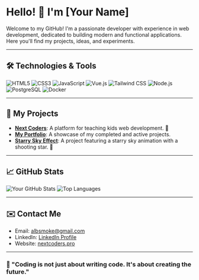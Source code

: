 # Hello! 👋 I'm [Your Name]

Welcome to my GitHub! I'm a passionate developer with experience in web development, dedicated to building modern and functional applications. Here you'll find my projects, ideas, and experiments.

---

## 🛠️ Technologies & Tools
![HTML5](https://img.shields.io/badge/-HTML5-E34F26?logo=html5&logoColor=fff)
![CSS3](https://img.shields.io/badge/-CSS3-1572B6?logo=css3&logoColor=fff)
![JavaScript](https://img.shields.io/badge/-JavaScript-F7DF1E?logo=javascript&logoColor=000)
![Vue.js](https://img.shields.io/badge/-Vue.js-4FC08D?logo=vue.js&logoColor=fff)
![Tailwind CSS](https://img.shields.io/badge/-Tailwind%20CSS-06B6D4?logo=tailwind-css&logoColor=fff)
![Node.js](https://img.shields.io/badge/-Node.js-339933?logo=node.js&logoColor=fff)
![PostgreSQL](https://img.shields.io/badge/-PostgreSQL-336791?logo=postgresql&logoColor=fff)
![Docker](https://img.shields.io/badge/-Docker-2496ED?logo=docker&logoColor=fff)

---

## 🚀 My Projects
- **[Next Coders](#)**: A platform for teaching kids web development. 🌱
- **[My Portfolio](#)**: A showcase of my completed and active projects.
- **[Starry Sky Effect](#)**: A project featuring a starry sky animation with a shooting star. 🌟

---

## 📈 GitHub Stats
![Your GitHub Stats](https://github-readme-stats.vercel.app/api?username=418ERT&show_icons=true&theme=radical)
![Top Languages](https://github-readme-stats.vercel.app/api/top-langs/?username=418ERT&layout=compact&theme=radical)

---

## ✉️ Contact Me
- Email: [albsmoke@gmail.com](mailto:albsmoke@gmail.com)
- LinkedIn: [LinkedIn Profile](https://www.linkedin.com/in/418ert/)
- Website: [nextcoders.pro](https://nextcoders.pro)

---

### 🌟 "Coding is not just about writing code. It's about creating the future."
